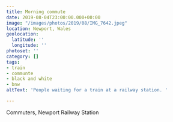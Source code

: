 ```yaml
---
title: Morning commute
date: 2019-08-04T23:00:00.000+00:00
image: "/images/photos/2019/08/IMG_7642.jpeg"
location: Newport, Wales
geolocation:
  latitude: ''
  longitude: ''
photoset: ''
category: []
tags:
- train
- communte
- black and white
- bnw
altText: 'People waiting for a train at a railway station. '

---
```

Commuters, Newport Railway Station